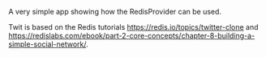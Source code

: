 A very simple app showing how the RedisProvider can be used.

Twit is based on the Redis tutorials https://redis.io/topics/twitter-clone and https://redislabs.com/ebook/part-2-core-concepts/chapter-8-building-a-simple-social-network/.


